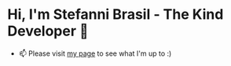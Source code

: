 # Hi, I'm Stefanni Brasil - The Kind Developer :wave:

- 📫 Please visit [my page](https://www.stefannibrasil.me/) to see what I'm up to :)

